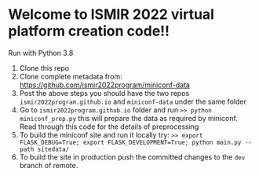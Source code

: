 # Welcome to ISMIR 2022 virtual platform creation code!!
Run with Python 3.8

1. Clone this repo 
2. Clone complete metadata from: https://github.com/ismir2022program/miniconf-data
3. Post the above steps you should have the two repos `ismir2022program.github.io` and `miniconf-data` under the same folder
4. Go to `ismir2022program.github.io` folder and run `>> python miniconf_prep.py` this will prepare the data as required by miniconf. Read through this code for the details of preprocessing
5. To build the miniconf site and run it locally try: `>> export FLASK_DEBUG=True; export FLASK_DEVELOPMENT=True; python main.py --path sitedata/`
6. To build the site in production push the committed changes to the `dev` branch of remote.